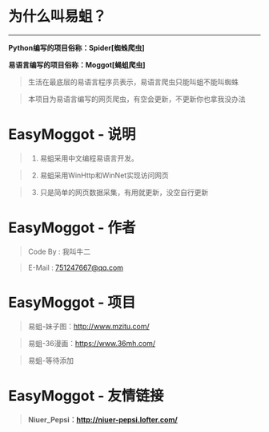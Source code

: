 #  为什么叫易蛆？
------------

**Python编写的项目俗称：Spider[蜘蛛爬虫]**

**易语言编写的项目俗称：Moggot[蝇蛆爬虫]**

> 生活在最底层的易语言程序员表示，易语言爬虫只能叫蛆不能叫蜘蛛

> 本项目为易语言编写的网页爬虫，有空会更新，不更新你也拿我没办法


# EasyMoggot - 说明
>1. 易蛆采用中文编程易语言开发。

>2. 易蛆采用WinHttp和WinNet实现访问网页

>3. 只是简单的网页数据采集，有用就更新，没空自行更新

# EasyMoggot - 作者

> Code By : 我叫牛二

> E-Mail  : 751247667@qq.com



# EasyMoggot - 项目

> 易蛆-妹子图：http://www.mzitu.com/

> 易蛆-36漫画：https://www.36mh.com/

> 易蛆-等待添加


# EasyMoggot - 友情链接

> **Niuer_Pepsi：http://niuer-pepsi.lofter.com/**

